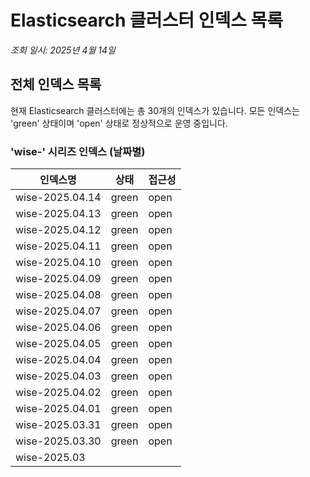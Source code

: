 # Elasticsearch 클러스터 인덱스 목록
*조회 일시: 2025년 4월 14일*

## 전체 인덱스 목록
현재 Elasticsearch 클러스터에는 총 30개의 인덱스가 있습니다. 모든 인덱스는 'green' 상태이며 'open' 상태로 정상적으로 운영 중입니다.

### 'wise-' 시리즈 인덱스 (날짜별)
| 인덱스명 | 상태 | 접근성 |
|---------|------|--------|
| wise-2025.04.14 | green | open |
| wise-2025.04.13 | green | open |
| wise-2025.04.12 | green | open |
| wise-2025.04.11 | green | open |
| wise-2025.04.10 | green | open |
| wise-2025.04.09 | green | open |
| wise-2025.04.08 | green | open |
| wise-2025.04.07 | green | open |
| wise-2025.04.06 | green | open |
| wise-2025.04.05 | green | open |
| wise-2025.04.04 | green | open |
| wise-2025.04.03 | green | open |
| wise-2025.04.02 | green | open |
| wise-2025.04.01 | green | open |
| wise-2025.03.31 | green | open |
| wise-2025.03.30 | green | open |
| wise-2025.03